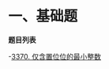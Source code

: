 # 一、基础题

**题目列表**

-[3370. 仅含置位位的最小整数](https://leetcode.cn/problems/smallest-number-with-all-set-bits/description/)

